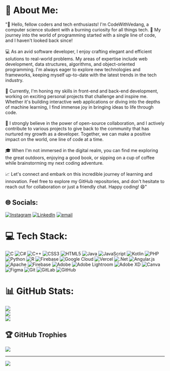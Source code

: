 # 💫 About Me:
"👋 Hello, fellow coders and tech enthusiasts! I'm CodeWithVedang, a computer science student with a burning curiosity for all things tech. 🚀 My journey into the world of programming started with a single line of code, and I haven't looked back since!<br><br>💻 As an avid software developer, I enjoy crafting elegant and efficient solutions to real-world problems. My areas of expertise include web development, data structures, algorithms, and object-oriented programming. I'm always eager to explore new technologies and frameworks, keeping myself up-to-date with the latest trends in the tech industry.<br><br>🌱 Currently, I'm honing my skills in front-end and back-end development, working on exciting personal projects that challenge and inspire me. Whether it's building interactive web applications or diving into the depths of machine learning, I find immense joy in bringing ideas to life through code.<br><br>🤝 I strongly believe in the power of open-source collaboration, and I actively contribute to various projects to give back to the community that has nurtured my growth as a developer. Together, we can make a positive impact on the world, one line of code at a time.<br><br>🎓 When I'm not immersed in the digital realm, you can find me exploring the great outdoors, enjoying a good book, or sipping on a cup of coffee while brainstorming my next coding adventure.<br><br>📈 Let's connect and embark on this incredible journey of learning and innovation. Feel free to explore my GitHub repositories, and don't hesitate to reach out for collaboration or just a friendly chat. Happy coding! 😄"


## 🌐 Socials:
[![Instagram](https://img.shields.io/badge/Instagram-%23E4405F.svg?logo=Instagram&logoColor=white)](https://instagram.com/__vedangs__) [![LinkedIn](https://img.shields.io/badge/LinkedIn-%230077B5.svg?logo=linkedin&logoColor=white)](https://linkedin.com/in/vedang-shelatkar-b3839a26a) [![email](https://img.shields.io/badge/Email-D14836?logo=gmail&logoColor=white)](mailto:a240294@famt.ac.in) 

# 💻 Tech Stack:
![C](https://img.shields.io/badge/c-%2300599C.svg?style=for-the-badge&logo=c&logoColor=white) ![C#](https://img.shields.io/badge/c%23-%23239120.svg?style=for-the-badge&logo=csharp&logoColor=white) ![C++](https://img.shields.io/badge/c++-%2300599C.svg?style=for-the-badge&logo=c%2B%2B&logoColor=white) ![CSS3](https://img.shields.io/badge/css3-%231572B6.svg?style=for-the-badge&logo=css3&logoColor=white) ![HTML5](https://img.shields.io/badge/html5-%23E34F26.svg?style=for-the-badge&logo=html5&logoColor=white) ![Java](https://img.shields.io/badge/java-%23ED8B00.svg?style=for-the-badge&logo=openjdk&logoColor=white) ![JavaScript](https://img.shields.io/badge/javascript-%23323330.svg?style=for-the-badge&logo=javascript&logoColor=%23F7DF1E) ![Kotlin](https://img.shields.io/badge/kotlin-%237F52FF.svg?style=for-the-badge&logo=kotlin&logoColor=white) ![PHP](https://img.shields.io/badge/php-%23777BB4.svg?style=for-the-badge&logo=php&logoColor=white) ![Python](https://img.shields.io/badge/python-3670A0?style=for-the-badge&logo=python&logoColor=ffdd54) ![R](https://img.shields.io/badge/r-%23276DC3.svg?style=for-the-badge&logo=r&logoColor=white) ![Firebase](https://img.shields.io/badge/firebase-%23039BE5.svg?style=for-the-badge&logo=firebase) ![Google Cloud](https://img.shields.io/badge/GoogleCloud-%234285F4.svg?style=for-the-badge&logo=google-cloud&logoColor=white) ![Vercel](https://img.shields.io/badge/vercel-%23000000.svg?style=for-the-badge&logo=vercel&logoColor=white) ![.Net](https://img.shields.io/badge/.NET-5C2D91?style=for-the-badge&logo=.net&logoColor=white) ![Angular.js](https://img.shields.io/badge/angular.js-%23E23237.svg?style=for-the-badge&logo=angularjs&logoColor=white) ![Apache](https://img.shields.io/badge/apache-%23D42029.svg?style=for-the-badge&logo=apache&logoColor=white) ![Firebase](https://img.shields.io/badge/firebase-a08021?style=for-the-badge&logo=firebase&logoColor=ffcd34) ![Adobe](https://img.shields.io/badge/adobe-%23FF0000.svg?style=for-the-badge&logo=adobe&logoColor=white) ![Adobe Lightroom](https://img.shields.io/badge/Adobe%20Lightroom-31A8FF.svg?style=for-the-badge&logo=Adobe%20Lightroom&logoColor=white) ![Adobe XD](https://img.shields.io/badge/Adobe%20XD-470137?style=for-the-badge&logo=Adobe%20XD&logoColor=#FF61F6) ![Canva](https://img.shields.io/badge/Canva-%2300C4CC.svg?style=for-the-badge&logo=Canva&logoColor=white) ![Figma](https://img.shields.io/badge/figma-%23F24E1E.svg?style=for-the-badge&logo=figma&logoColor=white) ![Git](https://img.shields.io/badge/git-%23F05033.svg?style=for-the-badge&logo=git&logoColor=white) ![GitLab](https://img.shields.io/badge/gitlab-%23181717.svg?style=for-the-badge&logo=gitlab&logoColor=white) ![GitHub](https://img.shields.io/badge/github-%23121011.svg?style=for-the-badge&logo=github&logoColor=white)
# 📊 GitHub Stats:
![](https://github-readme-stats.vercel.app/api?username=CodeWithVedang&theme=dark&hide_border=false&include_all_commits=true&count_private=true)<br/>
![](https://github-readme-streak-stats.herokuapp.com/?user=CodeWithVedang&theme=dark&hide_border=false)<br/>
![](https://github-readme-stats.vercel.app/api/top-langs/?username=CodeWithVedang&theme=dark&hide_border=false&include_all_commits=true&count_private=true&layout=compact)

## 🏆 GitHub Trophies
![](https://github-profile-trophy.vercel.app/?username=CodeWithVedang&theme=radical&no-frame=false&no-bg=true&margin-w=4)

---
[![](https://visitcount.itsvg.in/api?id=CodeWithVedang&icon=0&color=0)](https://visitcount.itsvg.in)

<!-- Proudly created with GPRM ( https://gprm.itsvg.in ) -->
